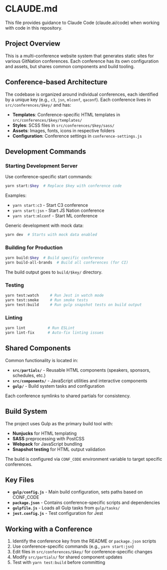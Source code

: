 # CLAUDE.md

This file provides guidance to Claude Code (claude.ai/code) when working with code in this repository.

## Project Overview

This is a multi-conference website system that generates static sites for various GitNation conferences. Each conference has its own configuration and assets, but shares common components and build tooling.

## Conference-based Architecture

The codebase is organized around individual conferences, each identified by a unique key (e.g., `c3`, `jsn`, `mlconf`, `qaconf`). Each conference lives in `src/conferences/$key/` and has:

- **Templates**: Conference-specific HTML templates in `src/conferences/$key/templates/`  
- **Styles**: SCSS files in `src/conferences/$key/sass/`
- **Assets**: Images, fonts, icons in respective folders
- **Configuration**: Conference settings in `conference-settings.js`

## Development Commands

### Starting Development Server
Use conference-specific start commands:
```bash
yarn start:$key  # Replace $key with conference code
```

Examples:
- `yarn start:c3` - Start C3 conference
- `yarn start:jsn` - Start JS Nation conference  
- `yarn start:mlconf` - Start ML conference

Generic development with mock data:
```bash
yarn dev  # Starts with mock data enabled
```

### Building for Production
```bash
yarn build:$key  # Build specific conference
yarn build-all-brands  # Build all conferences (for CI)
```

The build output goes to `build/$key/` directory.

### Testing
```bash
yarn test:watch     # Run Jest in watch mode
yarn test:smoke     # Run smoke tests
yarn test:build     # Run gulp snapshot tests on build output
```

### Linting
```bash
yarn lint          # Run ESLint
yarn lint-fix      # Auto-fix linting issues
```

## Shared Components

Common functionality is located in:

- **`src/partials/`** - Reusable HTML components (speakers, sponsors, schedules, etc.)
- **`src/components/`** - JavaScript utilities and interactive components
- **`gulp/`** - Build system tasks and configuration

Each conference symlinks to shared partials for consistency.

## Build System

The project uses Gulp as the primary build tool with:

- **Nunjucks** for HTML templating
- **SASS** preprocessing with PostCSS
- **Webpack** for JavaScript bundling
- **Snapshot testing** for HTML output validation

The build is configured via `CONF_CODE` environment variable to target specific conferences.

## Key Files

- **`gulp/config.js`** - Main build configuration, sets paths based on CONF_CODE
- **`package.json`** - Contains conference-specific scripts and dependencies  
- **`gulpfile.js`** - Loads all Gulp tasks from `gulp/tasks/`
- **`jest.config.js`** - Test configuration for Jest

## Working with a Conference

1. Identify the conference key from the README or `package.json` scripts
2. Use conference-specific commands (e.g., `yarn start:jsn`)
3. Edit files in `src/conferences/$key/` for conference-specific changes
4. Modify `src/partials/` for shared component updates
5. Test with `yarn test:build` before committing